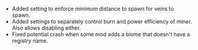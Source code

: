 * Added setting to enforce minimum distance to spawn for veins to spawn.
* Added settings to separately control burn and power efficiency of miner. Also allows disabling either.
* Fixed potential crash when some mod adds a biome that doesn't have a registry name.